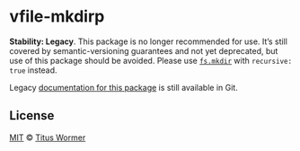 # vfile-mkdirp

**Stability: Legacy**.
This package is no longer recommended for use.
It’s still covered by semantic-versioning guarantees and not yet deprecated,
but use of this package should be avoided.
Please use [`fs.mkdir`][mkdir] with `recursive: true` instead.

Legacy [documentation for this
package](https://github.com/vfile/vfile-mkdirp/tree/a1598ba)
is still available in Git.

## License

[MIT][license] © [Titus Wormer][author]

<!-- Definitions -->

[license]: license

[author]: https://wooorm.com

[mkdir]: https://nodejs.org/api/fs.html#fspromisesmkdirpath-options
